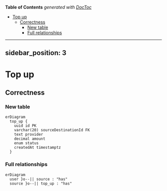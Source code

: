 <!-- START doctoc generated TOC please keep comment here to allow auto update -->
<!-- DON'T EDIT THIS SECTION, INSTEAD RE-RUN doctoc TO UPDATE -->
**Table of Contents**  *generated with [DocToc](https://github.com/thlorenz/doctoc)*

- [Top up](#top-up)
  - [Correctness](#correctness)
    - [New table](#new-table)
    - [Full relationships](#full-relationships)

<!-- END doctoc generated TOC please keep comment here to allow auto update -->

---
sidebar_position: 3
---

# Top up

## Correctness

### New table

```mermaid
erDiagram
  top_up {
    uuid id PK
    varchar(20) sourceDestinationId FK
    text provider
    decimal amount
    enum status
    createdAt timestamptz
  }
```

### Full relationships

```mermaid
erDiagram
  user }o--|| source : "has"
  source }o--|| top_up : "has"
```
